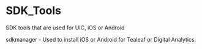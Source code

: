 # SDK_Tools
SDK tools that are used for UIC, iOS or Android

sdkmanager - Used to install iOS or Android for Tealeaf or Digital Analytics.